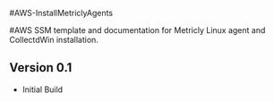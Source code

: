 #AWS-InstallMetriclyAgents

#AWS SSM template and documentation for Metricly Linux agent and CollectdWin installation.

## Version 0.1
- Initial Build
